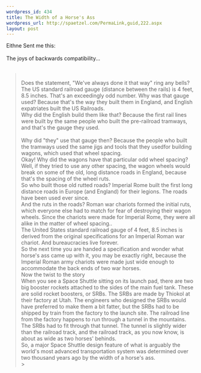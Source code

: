 ```yaml
--- 
wordpress_id: 434
title: The Width of a Horse's Ass
wordpress_url: http://spaetzel.com/PermaLink,guid,222.aspx
layout: post
---
```

Eithne Sent me this:<br />
        <br />
        The joys of backwards compatibility...<br />
        <br />
        <blockquote>
        <br />
        Does the statement, "We've always done it that way" ring any bells?
        <br />
        The US standard railroad gauge (distance between the rails) is 4 feet, 8.5 inches.
        That's an exceedingly odd number. Why was that gauge used? Because that's the way
        they built them in England, and English expatriates built the US Railroads.<br />
        Why did the English build them like that? Because the first rail lines were built
        by the same people who built the pre-railroad tramways, and that's the gauge they
        used.
        <br />
        <!--more-->
        <br />
        Why did "they" use that gauge then? Because the people who built the tramways used
        the same jigs and tools that they usedfor building wagons, which used that wheel spacing.<br />
        Okay! Why did the wagons have that particular odd wheel spacing? Well, if they tried
        to use any other spacing, the wagon wheels would break on some of the old, long distance
        roads in England, because that's the spacing of the wheel ruts.
        <br />
        So who built those old rutted roads? Imperial Rome built the first long distance roads
        in Europe (and England) for their legions. The roads have been used ever since.
        <br />
        And the ruts in the roads? Roman war chariots formed the initial ruts, which everyone
        else had to match for fear of destroying their wagon wheels. Since the chariots were
        made for Imperial Rome, they were all alike in the matter of wheel spacing..<br />
        The United States standard railroad gauge of 4 feet, 8.5 inches is derived from the
        original specifications for an Imperial Roman war chariot. And bureaucracies live
        forever.
        <br />
        So the next time you are handed a specification and wonder what horse's ass came up
        with it, you may be exactly right, because the Imperial Roman army chariots were made
        just wide enough to accommodate the back ends of two war horses.
        <br />
        Now the twist to the story<br />
        When you see a Space Shuttle sitting on its launch pad, there are two big booster
        rockets attached to the sides of the main fuel tank. These are solid rocket boosters,
        or SRBs. The SRBs are made by Thiokol at their factory at Utah. The engineers who
        designed the SRBs would have preferred to make them a bit fatter, but the SRBs had
        to be shipped by train from the factory to the launch site. The railroad line from
        the factory happens to run through a tunnel in the mountains. The SRBs had to fit
        through that tunnel. The tunnel is slightly wider than the railroad track, and the
        railroad track, as you now know, is about as wide as two horses' behinds.
        <br />
        So, a major Space Shuttle design feature of what is arguably the world's most advanced
        transportation system was determined over two thousand years ago by the width of a
        horse's ass.<br />></blockquote>
        <img width="0" height="0" src="http://spaetzel.com/aggbug.ashx?id=222" />
